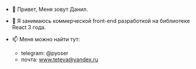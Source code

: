 - 👋 Привет, Меня зовут Данил.
- 👀 Я занимаюсь коммерческой front-end разработкой на библиотеке React 3 года.

- 📫 Меня можно найти тут:
  - telegram: @pyoser
  - почта: www.teteva@yandex.ru
